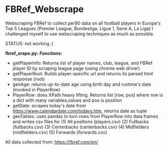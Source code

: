 # FBRef_Webscrape
Webscraping FBRef to collect per90 data on all football players in Europe's Top 5 Leagues (Premier League, Bundesliga, Ligue 1, Serie A, La Liga)
I challenged myself to use webscraping techniques as much as possible. 

STATUS: not working :( 

**fbref_srape.py:**
***Functions:***
  - getPlayerInfo: Returns list of player names, club, league, and FBRef player ID by scraping league page (using chrome web driver)
  - getPlayerRoot: Builds player-specific url and returns its parsed html response (root)
  - genAge: returns up-to-date age using birth day and runtime's date (invoked in PlayerRow)
  - PlayerRow: does XPath heavy lifting. Returns list [row, pos] where row is a dict with many variables,values and pos is position
  - getDate: scrapes today's date from https://www.calendardate.com/todays.htm, returns date as tuple
  - genTables: uses pandas to turn rows from PlayerRow into data frames and writes csv files for 
      (1) All positions (players.csv)
      (2) Fullbacks (fullbacks.csv)
      (3) Centerbacks (centerbacks.csv)
      (4) Midfielders (midfielders.csv)
      (5) Forwards (forwards.csv)
    
    

All data collected from: https://fbref.com/en/
